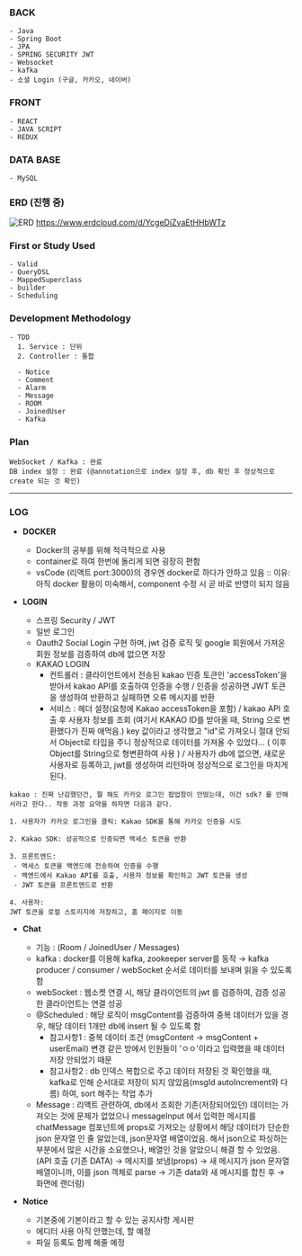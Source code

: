 ### BACK 
```
- Java
- Spring Boot
- JPA
- SPRING SECURITY JWT
- Websocket
- kafka
- 소셜 Login (구글, 카카오, 네이버)
```
### FRONT 
```
- REACT
- JAVA SCRIPT
- REDUX
```
### DATA BASE
```
- MySQL
```
### ERD (진행 중)
![ERD](https://github.com/user-attachments/assets/f6b35e02-d32d-401e-bf7e-587c47a41fde)
https://www.erdcloud.com/d/YcgeDiZvaEtHHbWTz

### First or Study Used
```
- Valid
- QueryDSL
- MappedSuperclass
- builder
- Scheduling
```
### Development Methodology
```
- TDD
  1. Service : 단위
  2. Controller : 통합

  - Notice
  - Comment
  - Alarm
  - Message
  - ROOM
  - JoinedUser
  - Kafka
```
### Plan
```
WebSocket / Kafka : 완료
DB index 설정 : 완료 (@annotation으로 index 설정 후, db 확인 후 정상적으로 create 되는 것 확인)
```

---

### LOG

- **DOCKER**
  - Docker의 공부를 위해 적극적으로 사용
  - container로 하여 한번에 돌리게 되면 굉장히 편함
  - vsCode (리액트 port:3000)의 경우엔 docker로 하다가 안하고 있음 :: 이유: 아직 docker 활용이 미숙해서, component 수정 시 곧 바로 반영이 되지 않음

- **LOGIN**
  - 스프링 Security / JWT
  - 일반 로그인
  - Oauth2 Social Login 구현 하며, jwt 검증 로직 및 google 회원에서 가져온 회원 정보를 검증하여 db에 없으면 저장
  - KAKAO LOGIN
    - 컨트롤러 : 클라이언트에서 전송된 kakao 인증 토큰인 'accessToken'을 받아서 kakao API를 호출하여 인증을 수행 / 인증을 성공하면 JWT 토큰을 생성하여 반환하고 실패하면 오류 메시지를 반환
    - 서비스 : 헤더 설정(요청에 Kakao accessToken을 포함) / kakao API 호출 후 사용자 정보를 조회 (여기서 KAKAO ID를 받아올 때, String 으로 변환했다가 진짜 애먹음.) key 값이라고 생각했고 "id"로 가져오니 절대 안되서 Object로 타입을 주니 정상적으로 데이터를 가져올 수 있었다... ( 이후 Object를 String으로 형변환하여 사용 ) / 사용자가 db에 없으면, 새로운 사용자로 등록하고, jwt를 생성하여 리턴하며 정상적으로 로그인을 마치게 된다.
```
kakao : 진짜 난감했던건, 뭘 해도 카카오 로그인 팝업창이 안떴는데, 이건 sdk? 를 안해서라고 한다.. 작동 과정 요약을 하자면 다음과 같다.

1. 사용자가 카카오 로그인을 클릭: Kakao SDK를 통해 카카오 인증을 시도

2. Kakao SDK: 성공적으로 인증되면 액세스 토큰을 반환

3. 프론트엔드:
 - 액세스 토큰을 백엔드에 전송하여 인증을 수행
 - 백엔드에서 Kakao API를 호출, 사용자 정보를 확인하고 JWT 토큰을 생성
 - JWT 토큰을 프론트엔드로 반환

4. 사용자:
JWT 토큰을 로컬 스토리지에 저장하고, 홈 페이지로 이동
```
- **Chat**
  - 기능 : (Room / JoinedUser / Messages) 
  - kafka : docker를 이용해 kafka, zookeeper server를 동작 → kafka producer / consumer / webSocket 순서로 데이터를 보내며 읽을 수 있도록 함
  - webSocket : 웹소켓 연결 시, 해당 클라이언트의 jwt 를 검증하여, 검증 성공한 클라이언트는 연결 성공
  - @Scheduled : 해당 로직이 msgContent를 검증하여 중복 데이터가 있을 경우, 해당 데이터 1개만 db에 insert 될 수 있도록 함
    - 참고사항1 : 중복 데이터 조건 (msgContent -> msgContent + userEmail) 변경 같은 방에서 인원들이 'ㅇㅇ'이라고 입력했을 때 데이터 저장 안되었기 때문
    - 참고사항2 : db 인덱스 복합으로 주고 데이터 저장된 것 확인했을 때, kafka로 인해 순서대로 저장이 되지 않았음(msgId autoIncrement와 다름) 하여, sort 해주는 작업 추가
  - Message : 리액트 관련하여, db에서 조회한 기존(저장되어있던) 데이터는 가져오는 것에 문제가 없었으나 messageInput 에서 입력한 메시지를 chatMessage 컴포넌트에 props로 가져오는 상황에서 해당 데이터가 단순한 json 문자열 인 줄 알았는데, json문자열 배열이었음. 해서 json으로 파싱하는 부분에서 많은 시간을 소요했으나, 배열인 것을 알았으니 해결 할 수 있었음. <br> (API 호출 (기존 DATA) → 메시지를 보냄(props) → 새 메시지가 json 문자열 배열이니까, 이를 json 객체로 parse → 기존 data와 새 메시지를 합친 후 → 화면에 랜더링)
 
- **Notice**
  - 기본중에 기본이라고 할 수 있는 공지사항 게시판
  - 에디터 사용 아직 안했는데, 할 예정
  - 파일 등록도 함께 해줄 예정
